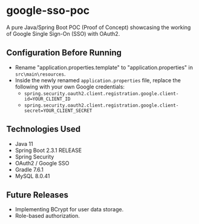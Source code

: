 # google-sso-poc
A pure Java/Spring Boot POC (Proof of Concept) showcasing the working of Google Single Sign-On (SSO) with OAuth2.

## Configuration Before Running
- Rename "application.properties.template" to "application.properties" in `src\main\resources`.
- Inside the newly renamed `application.properties` file, replace the following with your own Google credentials:
  - `spring.security.oauth2.client.registration.google.client-id=YOUR_CLIENT_ID`
  - `spring.security.oauth2.client.registration.google.client-secret=YOUR_CLIENT_SECRET`


## Technologies Used
- Java 11
- Spring Boot 2.3.1 RELEASE
- Spring Security
- OAuth2 / Google SSO
- Gradle 7.6.1
- MySQL 8.0.41

## Future Releases
- Implementing BCrypt for user data storage.
- Role-based authorization.
